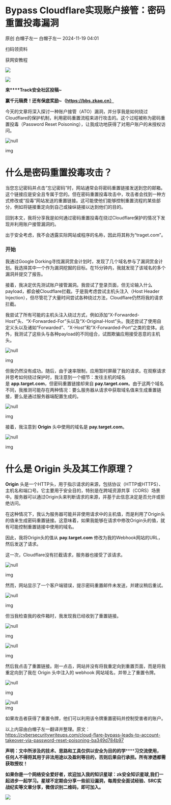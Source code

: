 #  Bypass Cloudflare实现账户接管：密码重置投毒漏洞   
原创 白帽子左一  白帽子左一   2024-11-19 04:01  
  
扫码领资料  
  
获网安教程  
  
![](https://mmbiz.qpic.cn/sz_mmbiz_png/CBJYPapLzSFbaUgVwdsriauB77CgQS8lyBNAxtx9IMqJQdhuuoITunu8A5Gp7kFjF7BvEXSaLMuDTYhnu7Nicghg/640?wx_fmt=other&from=appmsg&wxfrom=5&wx_lazy=1&wx_co=1&tp=webp "")  
  
  
![](https://mmbiz.qpic.cn/mmbiz_png/b96CibCt70iaaJcib7FH02wTKvoHALAMw4fchVnBLMw4kTQ7B9oUy0RGfiacu34QEZgDpfia0sVmWrHcDZCV1Na5wDQ/640?wx_fmt=other&wxfrom=5&wx_lazy=1&wx_co=1&tp=webp "")  
  
  
  
**来****Track安全社区投稿~**  
  
**赢千元稿费！还有保底奖励~（https://bbs.zkaq.cn）**  
  
今天的文章将深入探讨一种账户接管（ATO）漏洞，并分享我是如何绕过Cloudflare的保护机制，利用密码重置流程来进行攻击的。这个过程被称为密码重置投毒（Password Reset Poisoning），让我成功地获得了对用户账户的未授权访问。  
  
![](https://mmbiz.qpic.cn/sz_mmbiz_png/CBJYPapLzSH2QElKiaicerFjDOG7tvxhR49jUia1dlxxBNRSricHicIticnggDbofiaIT1s2iciajxXYevffCZVhWTtobiaA/640?wx_fmt=png&from=appmsg "null")  
  
img  
# 什么是密码重置投毒攻击？  
  
当您忘记密码并点击“忘记密码”时，网站通常会将密码重置链接发送到您的邮箱。这个链接应是安全且专属于您的。但在密码重置投毒攻击中，攻击者会找到一种方式修改或“投毒”网站发送的重置链接。这可能使他们能够控制重置流程的某些部分，例如将链接重定向到自己或操纵链接以达到他们的目的。  
  
回到本文，我将分享我是如何通过密码重置投毒在绕过Cloudflare保护的情况下发现并利用账户接管漏洞的。  
  
出于安全考虑，我不会透露实际网站或程序的名称，因此将其称为“traget.com”。  
### 开始  
  
我通过Google Dorking寻找漏洞赏金计划时，发现了几个域名参与了漏洞赏金计划。我选择其中一个作为漏洞挖掘的目标。在15分钟内，我就发现了该域名的多个漏洞并提交了报告。  
  
接着，我决定优先测试账户接管漏洞。我尝试了登录页面，但无论输入什么payload，都会被Cloudflare拦截。于是我考虑尝试主机头注入（Host Header Injection），但尽管花了大量时间尝试各种绕过方法，Cloudflare仍然将我的请求拦截。  
  
我尝试了所有可能的主机头注入绕过方式，例如添加“X-Forwarded-Host”头、“X-Forwarded-For”头以及“X-Original-Host”头。我还尝试了使用自定义头以及诸如“Forwarded”、“X-Host”和“X-Forwarded-Port”之类的变体。此外，我测试了这些头与各种payload的不同组合，试图欺骗应用接受恶意的主机头。  
  
![](https://mmbiz.qpic.cn/sz_mmbiz_png/CBJYPapLzSH2QElKiaicerFjDOG7tvxhR4pbRIVTicrFhc3LV7YgBHx29icicXTUEyWROz1bsbXg3KtvKFzk3cpB3Rg/640?wx_fmt=png&from=appmsg "null")  
  
img  
  
但我仍然没有成功。随后，由于速率限制，应用暂时屏蔽了我的请求。在观察请求并思考如何绕过保护时，我注意到一个细节：发往主机的域名是 **app.target.com**，但密码重置链接却来自 **pay.target.com**。由于这两个域名不同，我推测可能存在两种情况：要么服务器从请求中获取域名值来生成重置链接，要么是通过服务器端配置生成的。  
  
![](https://mmbiz.qpic.cn/sz_mmbiz_png/CBJYPapLzSH2QElKiaicerFjDOG7tvxhR4NmaqUFOwM7TXSTg52fr8sxGQNUc3x6caC98UQ84ib2qv2O7Qf9ZHgNQ/640?wx_fmt=png&from=appmsg "null")  
  
img  
  
接着，我注意到 **Origin** 头中使用的域名是 **pay.target.com**。  
  
![](https://mmbiz.qpic.cn/sz_mmbiz_png/CBJYPapLzSH2QElKiaicerFjDOG7tvxhR40BgbQmpHPlkic6ymybqvrmibd9car8k9EIto9DMlYQJhwstmmMmY4icBw/640?wx_fmt=png&from=appmsg "null")  
  
img  
# 什么是 Origin 头及其工作原理？  
  
**Origin** 头是一个HTTP头，用于指示请求的来源，包括协议（HTTP或HTTPS）、主机名和端口号。它主要用于安全目的，特别是在跨域资源共享（CORS）场景中。服务器可以通过Origin头来判断请求的来源，并基于此信息决定是否允许或拒绝访问。  
  
在这种情况下，我认为服务器可能并非使用请求中的主机值，而是利用了Origin头的值来生成密码重置链接。这意味着，如果我能够在请求中修改Origin头的值，就有可能控制重置链接中使用的域名。  
  
因此，我将Origin头的值从 **pay.target.com** 修改为我的Webhook网站的URL，然后发送了请求。  
  
这一次，Cloudflare没有拦截请求，服务器也接受了该请求。  
  
![](https://mmbiz.qpic.cn/sz_mmbiz_png/CBJYPapLzSH2QElKiaicerFjDOG7tvxhR4icRtGc4zcicw0Lbzg8rIDEibnOhpw7UFAAtwCwYLaHRaReO283eaKMLLw/640?wx_fmt=png&from=appmsg "null")  
  
img  
  
然而，网站显示了一个客户端错误，提示密码重置邮件未发送，并建议稍后重试。  
  
![](https://mmbiz.qpic.cn/sz_mmbiz_png/CBJYPapLzSH2QElKiaicerFjDOG7tvxhR4UUB7qghFggG5zjRmU6ooux6tBibPJA8j5VWIQJY2MadpYvlXlJI9wIA/640?wx_fmt=png&from=appmsg "null")  
  
img  
  
但当我检查我的收件箱时，我发现我已经收到了重置链接。  
  
![](https://mmbiz.qpic.cn/sz_mmbiz_png/CBJYPapLzSH2QElKiaicerFjDOG7tvxhR4OvPianiapC44sECVFaEN1FQFbzoicgafzOnNxYIib2fasEz2XeseicrHic9Q/640?wx_fmt=png&from=appmsg "null")  
  
img  
  
![](https://mmbiz.qpic.cn/sz_mmbiz_png/CBJYPapLzSH2QElKiaicerFjDOG7tvxhR4UIOuHmoicicoMMFwIrTPxpotWdvXaZWDklq9de5ibxo2HOwjNjZxricCyQ/640?wx_fmt=png&from=appmsg "null")  
  
img  
  
然后我点击了重置链接。刚一点击，网站并没有将我重定向到重置页面，而是将我重定向到了我在 Origin 头中注入的 webhook 网站域名，并带上了重置令牌。  
  
![](https://mmbiz.qpic.cn/sz_mmbiz_png/CBJYPapLzSH2QElKiaicerFjDOG7tvxhR4m2x4827Xota4m1Ufb2BjEoUG2LeSeibOwaTLp2erIAnIfcAJgnXYiayw/640?wx_fmt=png&from=appmsg "null")  
  
img  
  
![](https://mmbiz.qpic.cn/sz_mmbiz_png/CBJYPapLzSH2QElKiaicerFjDOG7tvxhR4joMCNQVN8ygHH1QQB46W8ic5RStlPicYu3IsCnzuKYxzib4eDcFvpLfqQ/640?wx_fmt=png&from=appmsg "null")  
img  
  
如果攻击者获得了重置令牌，他们可以利用该令牌重置密码并控制受害者的账户。  
  
以上内容由白帽子左一翻译并整理。原文：https://cybersecuritywriteups.com/cloud-flare-bypass-leads-to-account-takeover-via-password-reset-poisoning-ba349d784b97  
  
**声明：⽂中所涉及的技术、思路和⼯具仅供以安全为⽬的的学********习交流使⽤，任何⼈不得将其⽤于⾮法⽤途以及盈利等⽬的，否则后果⾃⾏承担。所有渗透都需获取授权！**  
  
**如果你是一个网络安全爱好者，欢迎加入我的知识星球：zk安全知识星球,我们一起进步一起学习。星球不定期会分享一些前沿漏洞，每周安全面试经验、SRC实战纪实等文章分享，微信识别二维码，即可加入。**  
  
![](https://mmbiz.qpic.cn/sz_mmbiz_png/CBJYPapLzSFIJlRFYoItlJDrScxuTPmfnqibC1ApJ2OKh5sF41qicCo5AvQ4icuG8kbqQxZ5HVypvJ8jZDzsmD37Q/640?wx_fmt=other&from=appmsg&wxfrom=5&wx_lazy=1&wx_co=1&tp=webp "")  
  
  
